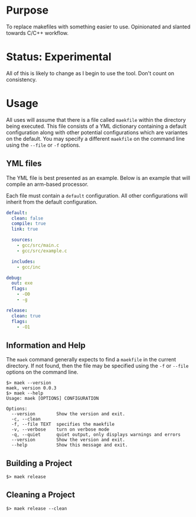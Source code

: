 # Purpose

To replace makefiles with something easier to use.  Opinionated and slanted towards C/C++ workflow.

# Status: Experimental

All of this is likely to change as I begin to use the tool.  Don't count on consistency.

# Usage

All uses will assume that there is a file called `maekfile` within the directory being executed.  This file consists of a YML dictionary containing a default configuration along with other potential configurations which are variantes on the default.  You may specify a different `maekfile` on the command line using the `--file` or `-f` options.

## YML files

The YML file is best presented as an example.  Below is an example that will compile an arm-based processor.

Each file must contain a `default` configuration.  All other configurations will inherit from the default configuration.

```yml
default:
  clean: false
  compile: true
  link: true

  sources:
    - gcc/src/main.c
    - gcc/src/example.c

  includes:
    - gcc/inc

debug:
  out: exe
  flags:
    - -O0
    - -g

release:
  clean: true
  flags:
    - -O1
```

## Information and Help

The `maek` command generally expects to find a `maekfile` in the current directory.  If not found, then the file may be specified using the `-f` or `--file` options on the command line.

    $> maek --version
    maek, version 0.0.3
    $> maek --help
    Usage: maek [OPTIONS] CONFIGURATION
    
    Options:
      --version        Show the version and exit.
      -c, --clean
      -f, --file TEXT  specifies the maekfile
      -v, --verbose    turn on verbose mode
      -q, --quiet      quiet output, only displays warnings and errors
      --version        Show the version and exit.
      --help           Show this message and exit.

      
## Building a Project

    $> maek release
    
## Cleaning a Project

    $> maek release --clean
    
